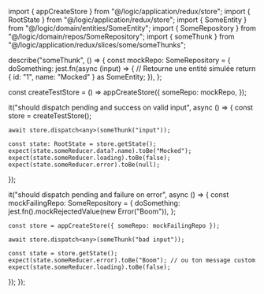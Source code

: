 import { appCreateStore } from "@/logic/application/redux/store";
import { RootState } from "@/logic/application/redux/store";
import { SomeEntity } from "@/logic/domain/entities/SomeEntity";
import { SomeRepository } from "@/logic/domain/repos/SomeRepository";
import { someThunk } from "@/logic/application/redux/slices/some/someThunks";

describe("someThunk", () => {
const mockRepo: SomeRepository = {
doSomething: jest.fn(async (input) => {
// Retourne une entité simulée
return { id: "1", name: "Mocked" } as SomeEntity;
}),
};

const createTestStore = () =>
appCreateStore({
someRepo: mockRepo,
});

it("should dispatch pending and success on valid input", async () => {
const store = createTestStore();

    await store.dispatch<any>(someThunk("input"));

    const state: RootState = store.getState();
    expect(state.someReducer.data?.name).toBe("Mocked");
    expect(state.someReducer.loading).toBe(false);
    expect(state.someReducer.error).toBe(null);

});

it("should dispatch pending and failure on error", async () => {
const mockFailingRepo: SomeRepository = {
doSomething: jest.fn().mockRejectedValue(new Error("Boom")),
};

    const store = appCreateStore({ someRepo: mockFailingRepo });

    await store.dispatch<any>(someThunk("bad input"));

    const state = store.getState();
    expect(state.someReducer.error).toBe("Boom"); // ou ton message custom
    expect(state.someReducer.loading).toBe(false);

});
});

